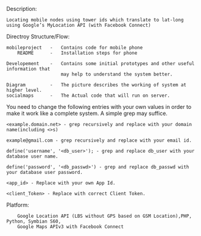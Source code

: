 Description:

    Locating mobile nodes using tower ids which translate to lat-long using Google’s MyLocation API (with Facebook Connect)

Directroy Structure/Flow:

    mobileproject   -   Contains code for mobile phone
        README      -   Installation steps for phone
        
    Developement    -   Contains some initial prototypes and other useful information that 
                        may help to understand the system better. 
                        
    Diagram         -   The picture describes the working of system at higher level.
    socialmaps      -   The Actual code that will run on server.


You need to change the following entries with your own values in order to make it work like a complete system.
A simple grep may suffice.


    
    <example.domain.net> - grep recursively and replace with your domain name(including <>s)
    
    example@gmail.com - grep recursively and replace with your email id.

    define('username', '<db_user>'); - grep and replace db_user with your database user name.

    define('password', '<db_passwd>') - grep and replace db_passwd with your database user password. 

    <app_id> - Replace with your own App Id.

    <client_Token> - Replace with correct Client Token.



Platform: 
    
        Google Location API (LBS without GPS based on GSM Location),PHP, Python, Symbian S60, 
        Google Maps APIv3 with Facebook Connect

